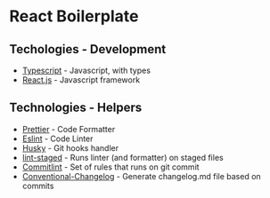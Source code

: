 # React Boilerplate

## Techologies - Development

- [Typescript](https://www.typescriptlang.org/) - Javascript, with types
- [React.js](https://reactjs.org/) - Javascript framework

## Technologies - Helpers

- [Prettier](https://prettier.io/) - Code Formatter
- [Eslint](https://eslint.org/) - Code Linter
- [Husky](https://typicode.github.io/husky/#/) - Git hooks handler
- [lint-staged](https://github.com/okonet/lint-staged) - Runs linter (and formatter) on staged files
- [Commitlint](https://github.com/conventional-changelog/commitlint) - Set of rules that runs on git commit
- [Conventional-Changelog](https://github.com/conventional-changelog/conventional-changelog) - Generate changelog.md file based on commits
